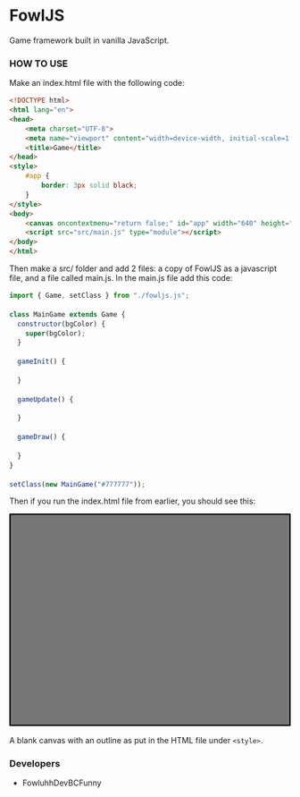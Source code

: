 # FowlJS

Game framework built in vanilla JavaScript.



### HOW TO USE

Make an index.html file with the following code:
```html
<!DOCTYPE html>
<html lang="en">
<head>
    <meta charset="UTF-8">
    <meta name="viewport" content="width=device-width, initial-scale=1.0">
    <title>Game</title>
</head>
<style>
    #app {
        border: 3px solid black;
    }
</style>
<body>
    <canvas oncontextmenu="return false;" id="app" width="640" height="480"></canvas>
    <script src="src/main.js" type="module"></script>
</body>
</html>
```

Then make a src/ folder and add 2 files: a copy of FowlJS as a javascript file, and a file called main.js. In the main.js file add this code:
```js
import { Game, setClass } from "./fowljs.js";

class MainGame extends Game {
  constructor(bgColor) {
    super(bgColor);
  }

  gameInit() {
    
  }

  gameUpdate() {
    
  }

  gameDraw() {

  }
}

setClass(new MainGame("#777777"));
```

Then if you run the index.html file from earlier, you should see this:

![blank canvas](./docs/game_example.png)

A blank canvas with an outline as put in the HTML file under ```<style>```.


### Developers

- FowluhhDevBCFunny

